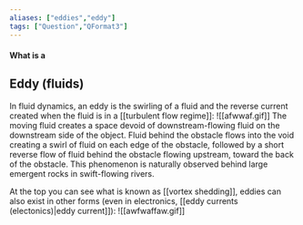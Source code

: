 ```yaml
---
aliases: ["eddies","eddy"]
tags: ["Question","QFormat3"]
---
```


#### What is a
## Eddy (fluids)
In fluid dynamics, an eddy is the swirling of a fluid and the reverse current created when the fluid is in a [[turbulent flow regime]]:
![[afwwaf.gif]]
The moving fluid creates a space devoid of downstream-flowing fluid on the downstream side of the object. Fluid behind the obstacle flows into the void creating a swirl of fluid on each edge of the obstacle, followed by a short reverse flow of fluid behind the obstacle flowing upstream, toward the back of the obstacle. This phenomenon is naturally observed behind large emergent rocks in swift-flowing rivers. 

At the top you can see what is known as [[vortex shedding]], eddies can also exist in other forms (even in electronics, [[eddy currents (electonics)|eddy current]]):
![[awfwaffaw.gif]]